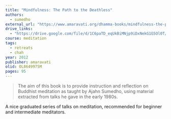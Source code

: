 ```yaml
---
title: "Mindfulness: The Path to the Deathless"
authors:
  - sumedho
external_url: "https://www.amaravati.org/dhamma-books/mindfulness-the-path-to-the-deathless/"
drive_links:
  - "https://drive.google.com/file/d/1C6paTD_eqUkBiMNjp9iDxNekG1G5Ol0T/view?usp=drivesdk"
course: meditation
tags:
  - retreats
  - chah
year: 2012
publisher: amaravati
olid: OL8649975M
pages: 95
---
```


> The aim of this book is to provide instruction and reflection on Buddhist meditation as taught by Ajahn Sumedho, using material extracted from talks he gave in the early 1980s.

A nice graduated series of talks on meditation, recommended for beginner and intermediate meditators.
